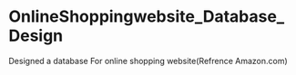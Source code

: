# OnlineShoppingwebsite_Database_Design
Designed a database For online shopping website(Refrence Amazon.com)
